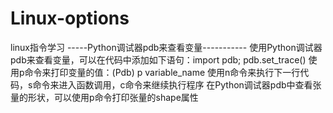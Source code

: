 # Linux-options
linux指令学习
-----Python调试器pdb来查看变量-----------
使用Python调试器pdb来查看变量，可以在代码中添加如下语句：import pdb; pdb.set_trace()
使用p命令来打印变量的值：(Pdb) p variable_name
使用n命令来执行下一行代码，s命令来进入函数调用，c命令来继续执行程序
在Python调试器pdb中查看张量的形状，可以使用p命令打印张量的shape属性

